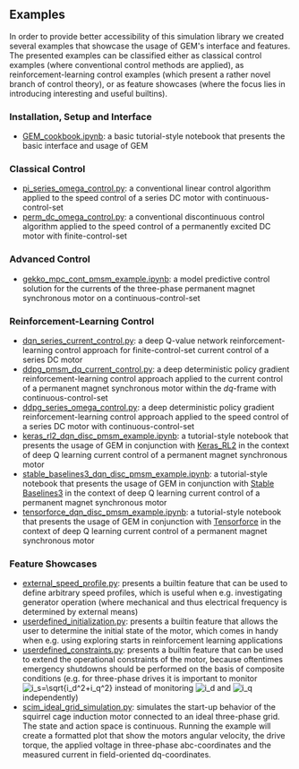 ## Examples

In order to provide better accessibility of this simulation library we created several examples that showcase the usage of GEM's interface and features.
The presented examples can be classified either as classical control examples (where conventional control methods are applied), as reinforcement-learning control examples 
(which present a rather novel branch of control theory), or as feature showcases (where the focus lies in introducing interesting and useful builtins).

### Installation, Setup and Interface
- [GEM_cookbook.ipynb](environment_features/GEM_cookbook.ipynb): a basic tutorial-style notebook that presents the basic interface and usage of GEM

### Classical Control
- [pi_series_omega_control.py](classic_controllers/pi_series_omega_control.py): a conventional linear control algorithm applied to the speed control of a series DC motor with continuous-control-set
- [perm_dc_omega_control.py](classic_controllers/perm_dc_omega_control.py): a conventional discontinuous control algorithm applied to the speed control of a permanently excited DC motor with finite-control-set

### Advanced Control
- [gekko_mpc_cont_pmsm_example.ipynb](model_predictive_controllers/gekko_mpc_cont_pmsm_example.ipynb): a model predictive control solution for the currents of the three-phase permanent magnet synchronous motor on a continuous-control-set

### Reinforcement-Learning Control
- [dqn_series_current_control.py](reinforcement_learning_controllers/dqn_series_current_control.py): a deep Q-value network reinforcement-learning control approach for finite-control-set current control of a series DC motor
- [ddpg_pmsm_dq_current_control.py](reinforcement_learning_controllers/ddpg_pmsm_dq_current_control.py): a deep deterministic policy gradient reinforcement-learning control approach applied to the current control of a permanent magnet synchronous motor within the $dq$-frame with continuous-control-set
- [ddpg_series_omega_control.py](reinforcement_learning_controllers/ddpg_series_omega_control.py): a deep deterministic policy gradient reinforcement-learning control approach applied to the speed control of a series DC motor with continuous-control-set
- [keras_rl2_dqn_disc_pmsm_example.ipynb](reinforcement_learning_controllers/keras_rl2_dqn_disc_pmsm_example.ipynb): a tutorial-style notebook that presents the usage of GEM in conjunction with [Keras_RL2](https://github.com/wau/keras-rl2) in the context of deep Q learning current control of a permanent magnet synchronous motor
- [stable_baselines3_dqn_disc_pmsm_example.ipynb](reinforcement_learning_controllers/stable_baselines3_dqn_disc_pmsm_example.ipynb): a tutorial-style notebook that presents the usage of GEM in conjunction with [Stable Baselines3](https://github.com/DLR-RM/stable-baselines3) in the context of deep Q learning current control of a permanent magnet synchronous motor
- [tensorforce_dqn_disc_pmsm_example.ipynb](reinforcement_learning_controllers/tensorforce_dqn_disc_pmsm_example.ipynb): a tutorial-style notebook that presents the usage of GEM in conjunction with [Tensorforce](https://github.com/tensorforce/tensorforce) in the context of deep Q learning current control of a permanent magnet synchronous motor

### Feature Showcases
- [external_speed_profile.py](environment_features/external_speed_profile.py): presents a builtin feature that can be used to define arbitrary speed profiles, which is useful when e.g. investigating generator operation (where mechanical and thus electrical frequency is determined by external means) 
- [userdefined_initialization.py](environment_features/userdefined_initialization.py): presents a builtin feature that allows the user to determine the initial state of the motor, which comes in handy when e.g. using exploring starts in reinforcement learning applications
- [userdefined_constraints.py](environment_features/userdefined_constraints.py): presents a builtin feature that can be used to extend the operational constraints of the motor, because oftentimes emergency shutdowns should be performed on the basis of composite conditions (e.g. for three-phase drives it is important to monitor <img src="https://latex.codecogs.com/png.latex?\inline&space;\bg_white&space;i_s=\sqrt{i_d^2&plus;i_q^2}" title="i_s=\sqrt{i_d^2+i_q^2}" /> instead of monitoring <img src="https://latex.codecogs.com/png.latex?\inline&space;\bg_white&space;i_d" title="i_d" /> and <img src="https://latex.codecogs.com/png.latex?\inline&space;\bg_white&space;i_q" title="i_q" /> independently)
- [scim_ideal_grid_simulation.py](environment_features/scim_ideal_grid_simulation.py): simulates the start-up behavior of the squirrel cage induction motor connected to an ideal three-phase grid. 
The state and action space is continuous.
Running the example will create a formatted plot that show the motors angular velocity, the drive torque, the applied voltage in three-phase abc-coordinates and the measured current in field-oriented dq-coordinates.